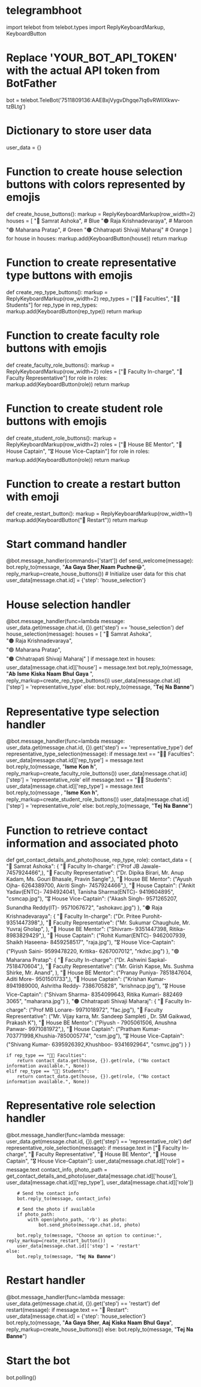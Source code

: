 # telegrambhoot

import telebot
from telebot.types import ReplyKeyboardMarkup, KeyboardButton


# Replace 'YOUR_BOT_API_TOKEN' with the actual API token from BotFather
bot = telebot.TeleBot('7511809136:AAEBxjVygvDhgqe7Iq6vRWlIXkwv-tzBLtg')

# Dictionary to store user data
user_data = {}

# Function to create house selection buttons with colors represented by emojis
def create_house_buttons():
    markup = ReplyKeyboardMarkup(row_width=2)
    houses = [
        "🔵 Samrat Ashoka",          # Blue
        "🟤 Raja Krishnadevaraya",   # Maroon
        "🟢 Maharana Pratap",        # Green
        "🟠 Chhatrapati Shivaji Maharaj"  # Orange
    ]
    for house in houses:
        markup.add(KeyboardButton(house))
    return markup

# Function to create representative type buttons with emojis
def create_rep_type_buttons():
    markup = ReplyKeyboardMarkup(row_width=2)
    rep_types = ["👨‍🏫 Faculties", "👨‍🎓 Students"]
    for rep_type in rep_types:
        markup.add(KeyboardButton(rep_type))
    return markup

# Function to create faculty role buttons with emojis
def create_faculty_role_buttons():
    markup = ReplyKeyboardMarkup(row_width=2)
    roles = ["👔 Faculty In-charge", "👥 Faculty Representative"]
    for role in roles:
        markup.add(KeyboardButton(role))
    return markup

# Function to create student role buttons with emojis
def create_student_role_buttons():
    markup = ReplyKeyboardMarkup(row_width=2)
    roles = ["💼 House BE Mentor", "🏅 House Captain", "🎖 House Vice-Captain"]
    for role in roles:
        markup.add(KeyboardButton(role))
    return markup

# Function to create a restart button with emoji
def create_restart_button():
    markup = ReplyKeyboardMarkup(row_width=1)
    markup.add(KeyboardButton("🔄 Restart"))
    return markup

# Start command handler
@bot.message_handler(commands=['start'])
def send_welcome(message):
    bot.reply_to(message, "𝐀𝐚 𝐆𝐚𝐲𝐚 𝐒𝐡𝐞𝐫,𝐍𝐚𝐚𝐦 𝐏𝐮𝐜𝐡𝐧𝐞😂", reply_markup=create_house_buttons())
    # Initialize user data for this chat
    user_data[message.chat.id] = {'step': 'house_selection'}

# House selection handler
@bot.message_handler(func=lambda message: user_data.get(message.chat.id, {}).get('step') == 'house_selection')
def house_selection(message):
    houses = [
        "🔵 Samrat Ashoka",         
        "🟤 Raja Krishnadevaraya",  
        "🟢 Maharana Pratap",       
        "🟠 Chhatrapati Shivaji Maharaj"
    ]
    if message.text in houses:
        user_data[message.chat.id]['house'] = message.text
        bot.reply_to(message, "𝐀𝐛 𝐈𝐬𝐦𝐞 𝐊𝐢𝐬𝐤𝐚 𝐍𝐚𝐚𝐦 𝐁𝐡𝐮𝐥 𝐆𝐚𝐲𝐚 ", reply_markup=create_rep_type_buttons())
        user_data[message.chat.id]['step'] = 'representative_type'
    else:
        bot.reply_to(message, "𝐓𝐞𝐣 𝐍𝐚 𝐁𝐚𝐧𝐧𝐞")

# Representative type selection handler
@bot.message_handler(func=lambda message: user_data.get(message.chat.id, {}).get('step') == 'representative_type')
def representative_type_selection(message):
    if message.text == "👨‍🏫 Faculties":
        user_data[message.chat.id]['rep_type'] = message.text
        bot.reply_to(message, "𝐈𝐬𝐦𝐞 𝐊𝐨𝐧 𝐡", reply_markup=create_faculty_role_buttons())
        user_data[message.chat.id]['step'] = 'representative_role'
    elif message.text == "👨‍🎓 Students":
        user_data[message.chat.id]['rep_type'] = message.text
        bot.reply_to(message , "𝐈𝐬𝐦𝐞 𝐊𝐨𝐧 𝐡", reply_markup=create_student_role_buttons())
        user_data[message.chat.id]['step'] = 'representative_role'
    else:
        bot.reply_to(message, "𝐓𝐞𝐣 𝐍𝐚 𝐁𝐚𝐧𝐧𝐞")

# Function to retrieve contact information and associated photo
def get_contact_details_and_photo(house, rep_type, role):
    contact_data = {
        "🔵 Samrat Ashoka": {
            "👔 Faculty In-charge": ("Prof JB Jawale- 7457924466",),
            "👥 Faculty Representative": ("Dr. Dipika Birari, Mr. Anup Kadam, Ms. Gouri Bhasale, Pravin Sangle",),
            "💼 House BE Mentor": ("Ayush Ojha- 6264389700, Akriti Singh- 7457924466",),
            "🏅 House Captain": ("Ankit Yadav(ENTC)- 7494924041, Tanisha Sharma(ENTC)- 9419604895", "csmcap.jpg"),
            "🎖 House Vice-Captain": ("Akash Singh- 9571265207, Sunandha Reddy(IT)- 9571067672", "ashokavc.jpg")
        },
        "🟤 Raja Krishnadevaraya": {
            "👔 Faculty In-charge": ("Dr. Pritee Purohit- 9351447398",),
            "👥 Faculty Representative": ("Mr. Sukumar Chaughule, Mr. Yuvraj Gholap", ),
            "💼 House BE Mentor": ("Shivram- 9351447398, Ritika- 8983829429",),
            "🏅 House Captain": ("Rohit Kumar(ENTC)- 9462007939, Shaikh Haseena- 8459258517", "raja.jpg"),
            "🎖 House Vice-Captain": ("Piyush Saini- 9599478220, Kritika- 6267007012", "rkdvc.jpg")
        },
        "🟢 Maharana Pratap": {
            "👔 Faculty In-charge": ("Dr. Ashwini Sapkal- 7518470604",),
            "👥 Faculty Representative": ("Mr. Girish Kapse, Ms. Sushma Shirke, Mr. Anand", ),
            "💼 House BE Mentor": ("Pranay Puniya- 7851847604, Aditi More- 9501501733",),
            "🏅 House Captain": ("Krishan Kumar- 8941989000, Ashritha Reddy- 7386705828", "krishnacp.jpg"),
            "🎖 House Vice-Captain": ("Shivam Sharma- 8354099643, Ritika Kumari- 882469 3065", "maharana.jpg")
        },
        "🟠 Chhatrapati Shivaji Maharaj": {
            "👔 Faculty In-charge": ("Prof MB Lonare- 9971018972", "fac.jpg"),
            "👥 Faculty Representative": ("Mr. Vijay karra, Mr. Sandeep Sampleti , Dr. SM Gaikwad, Prakash K"),
            "💼 House BE Mentor": ("Piyush - 7905061506, Anushna Panwar- 9971081972",),
            "🏅 House Captain": ("Pratham Kumar- 703771998,Khushia-7850005774", "csm.jpg"),
            "🎖 House Vice-Captain": ("Shivang Kumar- 6395926392,Khushboo- 9341692964", "csmvc.jpg")
        }
    }

    if rep_type == "👨‍🏫 Faculties":
        return contact_data.get(house, {}).get(role, ("No contact information available.", None))
    elif rep_type == "👨‍🎓 Students":
        return contact_data.get(house, {}).get(role, ("No contact information available.", None))

# Representative role selection handler
@bot.message_handler(func=lambda message: user_data.get(message.chat.id, {}).get('step') == 'representative_role')
def representative_role_selection(message):
    if message.text in ["👔 Faculty In-charge", "👥 Faculty Representative", "💼 House BE Mentor", "🏅 House Captain", "🎖 House Vice-Captain"]:
        user_data[message.chat.id]['role'] = message.text
        contact_info, photo_path = get_contact_details_and_photo(user_data[message.chat.id]['house'], user_data[message.chat.id]['rep_type'], user_data[message.chat.id]['role'])

        # Send the contact info
        bot.reply_to(message, contact_info)

        # Send the photo if available
        if photo_path:
            with open(photo_path, 'rb') as photo:
                bot.send_photo(message.chat.id, photo)

        bot.reply_to(message, "Choose an option to continue:", reply_markup=create_restart_button())
        user_data[message.chat.id]['step'] = 'restart'
    else:
        bot.reply_to(message, "𝐓𝐞𝐣 𝐍𝐚 𝐁𝐚𝐧𝐧𝐞")

# Restart handler
@bot.message_handler(func=lambda message: user_data.get(message.chat.id, {}).get('step') == 'restart')
def restart(message):
    if message.text == "🔄 Restart":
        user_data[message.chat.id] = {'step': 'house_selection'}
        bot.reply_to(message, "𝐀𝐚 𝐆𝐚𝐲𝐚 𝐒𝐡𝐞𝐫, 𝐀𝐚𝐣 𝐊𝐢𝐬𝐤𝐚 𝐍𝐚𝐚𝐦 𝐁𝐡𝐮𝐥 𝐆𝐚𝐲𝐚", reply_markup=create_house_buttons())
    else:
        bot.reply_to(message, "𝐓𝐞𝐣 𝐍𝐚 𝐁𝐚𝐧𝐧𝐞")

# Start the bot
bot.polling()
